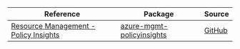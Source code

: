 | Reference | Package | Source |
|---|---|---|
|[Resource Management - Policy Insights](mgmt-policyinsights-readme.md)|[azure-mgmt-policyinsights](https://pypi.org/project/azure-mgmt-policyinsights)|[GitHub](https://github.com/Azure/azure-sdk-for-python)|
